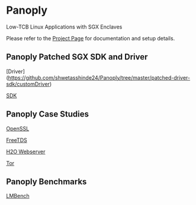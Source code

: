 # Panoply
Low-TCB Linux Applications with SGX Enclaves

Please refer to the [Project Page](https://shwetasshinde24.github.io/Panoply) for documentation and setup details.

## Panoply Patched SGX SDK and Driver

[Driver] (https://github.com/shwetasshinde24/Panoply/tree/master/patched-driver-sdk/customDriver)

[SDK](https://github.com/shwetasshinde24/Panoply/tree/master/patched-driver-sdk/customSDK)

## Panoply Case Studies

[OpenSSL](https://github.com/shwetasshinde24/Panoply/tree/master/case-studies/openssl)

[FreeTDS](https://github.com/shwetasshinde24/Panoply/tree/master/case-studies/freetds)

[H2O Webserver](https://github.com/shwetasshinde24/Panoply/tree/master/case-studies/h2o)

[Tor](https://github.com/shwetasshinde24/Panoply/tree/master/case-studies/tor)

## Panoply Benchmarks

[LMBench](https://github.com/shwetasshinde24/Panoply/tree/master/benchmarks/lmbench)

